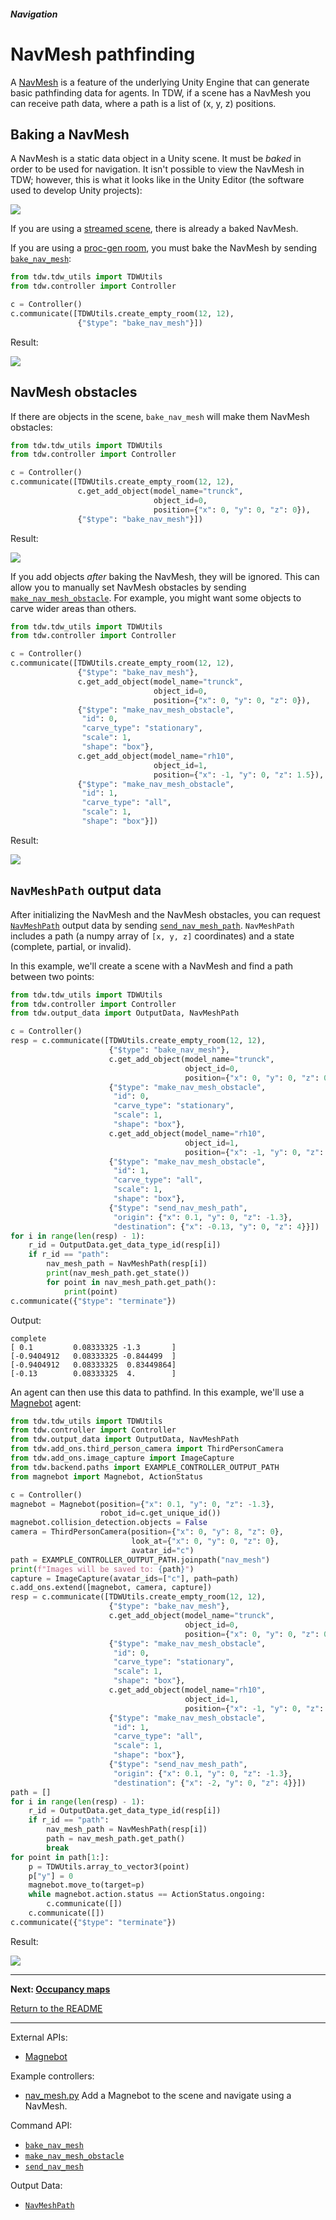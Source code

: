 ##### Navigation

# NavMesh pathfinding

A [NavMesh](https://docs.unity3d.com/Manual/nav-BuildingNavMesh.html) is a feature of the underlying Unity Engine that can generate basic pathfinding data for agents. In TDW, if a scene has a NavMesh you can receive path data, where a path is a list of (x, y, z) positions.

## Baking a NavMesh

A NavMesh is a static data object in a Unity scene. It must be *baked* in order to be used for navigation. It isn't possible to view the NavMesh in TDW; however, this is what it looks like in the Unity Editor (the software used to develop Unity projects):

![](images/nav_mesh_floorplan.jpg)

If you are using a [streamed scene](../core_concepts/scenes.md), there is already a baked NavMesh. 

If you are using a [proc-gen room](../objects_and_scenes/proc_gen_room.md), you must bake the NavMesh by sending [`bake_nav_mesh`](../../api/command_api.md#bake_nav_mesh):

```python
from tdw.tdw_utils import TDWUtils
from tdw.controller import Controller

c = Controller()
c.communicate([TDWUtils.create_empty_room(12, 12),
               {"$type": "bake_nav_mesh"}])
```

Result:

 ![](images/nav_mesh_proc_gen_room.jpg)

## NavMesh obstacles

If there are objects in the scene, `bake_nav_mesh` will make them NavMesh obstacles:

```python
from tdw.tdw_utils import TDWUtils
from tdw.controller import Controller

c = Controller()
c.communicate([TDWUtils.create_empty_room(12, 12),
               c.get_add_object(model_name="trunck",
                                object_id=0,
                                position={"x": 0, "y": 0, "z": 0}),
               {"$type": "bake_nav_mesh"}])
```

Result:

![](images/nav_mesh_trunck.jpg)

If you add objects *after* baking the NavMesh, they will be ignored. This can allow you to manually set NavMesh obstacles by sending [`make_nav_mesh_obstacle`](../../api/command_api.md#make_nav_mesh_obstacle). For example, you might want some objects to carve wider areas than others.

```python
from tdw.tdw_utils import TDWUtils
from tdw.controller import Controller

c = Controller()
c.communicate([TDWUtils.create_empty_room(12, 12),
               {"$type": "bake_nav_mesh"},
               c.get_add_object(model_name="trunck",
                                object_id=0,
                                position={"x": 0, "y": 0, "z": 0}),
               {"$type": "make_nav_mesh_obstacle",
                "id": 0,
                "carve_type": "stationary",
                "scale": 1,
                "shape": "box"},
               c.get_add_object(model_name="rh10",
                                object_id=1,
                                position={"x": -1, "y": 0, "z": 1.5}),
               {"$type": "make_nav_mesh_obstacle",
                "id": 1,
                "carve_type": "all",
                "scale": 1,
                "shape": "box"}])
```

Result:

![](images/nav_mesh_obstacles.jpg)

## `NavMeshPath` output data

After initializing the NavMesh and the NavMesh obstacles, you can request [`NavMeshPath`](../../api/output_data.md#NavMeshPath) output data by sending [`send_nav_mesh_path`](../../api/command_api.md#send_nav_mesh_path). `NavMeshPath` includes a path (a numpy array of `[x, y, z]` coordinates) and a state (complete, partial, or invalid).

In this example, we'll create a scene with a NavMesh and find a path between two points:

```python
from tdw.tdw_utils import TDWUtils
from tdw.controller import Controller
from tdw.output_data import OutputData, NavMeshPath

c = Controller()
resp = c.communicate([TDWUtils.create_empty_room(12, 12),
                      {"$type": "bake_nav_mesh"},
                      c.get_add_object(model_name="trunck",
                                       object_id=0,
                                       position={"x": 0, "y": 0, "z": 0}),
                      {"$type": "make_nav_mesh_obstacle",
                       "id": 0,
                       "carve_type": "stationary",
                       "scale": 1,
                       "shape": "box"},
                      c.get_add_object(model_name="rh10",
                                       object_id=1,
                                       position={"x": -1, "y": 0, "z": 1.5}),
                      {"$type": "make_nav_mesh_obstacle",
                       "id": 1,
                       "carve_type": "all",
                       "scale": 1,
                       "shape": "box"},
                      {"$type": "send_nav_mesh_path",
                       "origin": {"x": 0.1, "y": 0, "z": -1.3},
                       "destination": {"x": -0.13, "y": 0, "z": 4}}])
for i in range(len(resp) - 1):
    r_id = OutputData.get_data_type_id(resp[i])
    if r_id == "path":
        nav_mesh_path = NavMeshPath(resp[i])
        print(nav_mesh_path.get_state())
        for point in nav_mesh_path.get_path():
            print(point)
c.communicate({"$type": "terminate"})
```

Output:

```
complete
[ 0.1         0.08333325 -1.3       ]
[-0.9404912   0.08333325 -0.844499  ]
[-0.9404912   0.08333325  0.83449864]
[-0.13        0.08333325  4.        ]
```

An agent can then use this data to pathfind. In this example, we'll use a [Magnebot](https://github.com/alters-mit/magnebot) agent:

```python
from tdw.tdw_utils import TDWUtils
from tdw.controller import Controller
from tdw.output_data import OutputData, NavMeshPath
from tdw.add_ons.third_person_camera import ThirdPersonCamera
from tdw.add_ons.image_capture import ImageCapture
from tdw.backend.paths import EXAMPLE_CONTROLLER_OUTPUT_PATH
from magnebot import Magnebot, ActionStatus

c = Controller()
magnebot = Magnebot(position={"x": 0.1, "y": 0, "z": -1.3},
                    robot_id=c.get_unique_id())
magnebot.collision_detection.objects = False
camera = ThirdPersonCamera(position={"x": 0, "y": 8, "z": 0},
                           look_at={"x": 0, "y": 0, "z": 0},
                           avatar_id="c")
path = EXAMPLE_CONTROLLER_OUTPUT_PATH.joinpath("nav_mesh")
print(f"Images will be saved to: {path}")
capture = ImageCapture(avatar_ids=["c"], path=path)
c.add_ons.extend([magnebot, camera, capture])
resp = c.communicate([TDWUtils.create_empty_room(12, 12),
                      {"$type": "bake_nav_mesh"},
                      c.get_add_object(model_name="trunck",
                                       object_id=0,
                                       position={"x": 0, "y": 0, "z": 0}),
                      {"$type": "make_nav_mesh_obstacle",
                       "id": 0,
                       "carve_type": "stationary",
                       "scale": 1,
                       "shape": "box"},
                      c.get_add_object(model_name="rh10",
                                       object_id=1,
                                       position={"x": -1, "y": 0, "z": 1.5}),
                      {"$type": "make_nav_mesh_obstacle",
                       "id": 1,
                       "carve_type": "all",
                       "scale": 1,
                       "shape": "box"},
                      {"$type": "send_nav_mesh_path",
                       "origin": {"x": 0.1, "y": 0, "z": -1.3},
                       "destination": {"x": -2, "y": 0, "z": 4}}])
path = []
for i in range(len(resp) - 1):
    r_id = OutputData.get_data_type_id(resp[i])
    if r_id == "path":
        nav_mesh_path = NavMeshPath(resp[i])
        path = nav_mesh_path.get_path()
        break
for point in path[1:]:
    p = TDWUtils.array_to_vector3(point)
    p["y"] = 0
    magnebot.move_to(target=p)
    while magnebot.action.status == ActionStatus.ongoing:
        c.communicate([])
    c.communicate([])
c.communicate({"$type": "terminate"})
```

Result:

![](images/magnebot.gif)

***

**Next: [Occupancy maps](occupancy_maps.md)**

[Return to the README](../../../README.md)

***

External APIs:

- [Magnebot](https://github.com/alters-mit/magnebot)

Example controllers:

- [nav_mesh.py](https://github.com/threedworld-mit/tdw/blob/master/Python/example_controllers/navigation/nav_mesh.py) Add a Magnebot to the scene and navigate using a NavMesh.

Command API:

- [`bake_nav_mesh`](../../api/command_api.md#bake_nav_mesh)
- [`make_nav_mesh_obstacle`](../../api/command_api.md#make_nav_mesh_obstacle)
- [`send_nav_mesh`](../../api/command_api.md#send_nav_mesh)

Output Data:

- [`NavMeshPath`](../../api/output_data.md#NavMeshPath)
